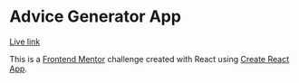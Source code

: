 # Advice Generator App

[Live link](https://adamwozhere.github.io/advice-generator-app)

This is a [Frontend Mentor](https://www.frontendmentor.io/challenges/advice-generator-app-QdUG-13db) challenge created with React using [Create React App](https://github.com/facebook/create-react-app).
